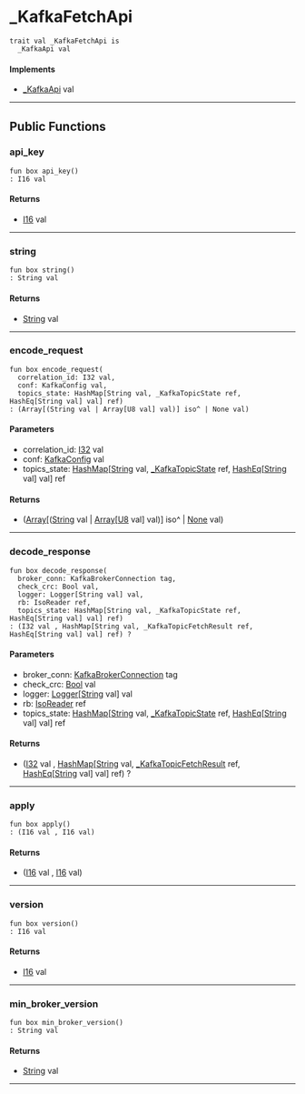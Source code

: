 # _KafkaFetchApi

```pony
trait val _KafkaFetchApi is
  _KafkaApi val
```

#### Implements

* [_KafkaApi](pony-kafka-_KafkaApi) val

---

## Public Functions

### api_key

```pony
fun box api_key()
: I16 val
```

#### Returns

* [I16](builtin-I16) val

---

### string

```pony
fun box string()
: String val
```

#### Returns

* [String](builtin-String) val

---

### encode_request

```pony
fun box encode_request(
  correlation_id: I32 val,
  conf: KafkaConfig val,
  topics_state: HashMap[String val, _KafkaTopicState ref, HashEq[String val] val] ref)
: (Array[(String val | Array[U8 val] val)] iso^ | None val)
```
#### Parameters

*   correlation_id: [I32](builtin-I32) val
*   conf: [KafkaConfig](pony-kafka-KafkaConfig) val
*   topics_state: [HashMap](collections-HashMap)\[[String](builtin-String) val, [_KafkaTopicState](pony-kafka-_KafkaTopicState) ref, [HashEq](collections-HashEq)\[[String](builtin-String) val\] val\] ref

#### Returns

* ([Array](builtin-Array)\[([String](builtin-String) val | [Array](builtin-Array)\[[U8](builtin-U8) val\] val)\] iso^ | [None](builtin-None) val)

---

### decode_response

```pony
fun box decode_response(
  broker_conn: KafkaBrokerConnection tag,
  check_crc: Bool val,
  logger: Logger[String val] val,
  rb: IsoReader ref,
  topics_state: HashMap[String val, _KafkaTopicState ref, HashEq[String val] val] ref)
: (I32 val , HashMap[String val, _KafkaTopicFetchResult ref, HashEq[String val] val] ref) ?
```
#### Parameters

*   broker_conn: [KafkaBrokerConnection](pony-kafka-KafkaBrokerConnection) tag
*   check_crc: [Bool](builtin-Bool) val
*   logger: [Logger](.-customlogger-Logger)\[[String](builtin-String) val\] val
*   rb: [IsoReader](.-custombuffered-IsoReader) ref
*   topics_state: [HashMap](collections-HashMap)\[[String](builtin-String) val, [_KafkaTopicState](pony-kafka-_KafkaTopicState) ref, [HashEq](collections-HashEq)\[[String](builtin-String) val\] val\] ref

#### Returns

* ([I32](builtin-I32) val , [HashMap](collections-HashMap)\[[String](builtin-String) val, [_KafkaTopicFetchResult](pony-kafka-_KafkaTopicFetchResult) ref, [HashEq](collections-HashEq)\[[String](builtin-String) val\] val\] ref) ?

---

### apply

```pony
fun box apply()
: (I16 val , I16 val)
```

#### Returns

* ([I16](builtin-I16) val , [I16](builtin-I16) val)

---

### version

```pony
fun box version()
: I16 val
```

#### Returns

* [I16](builtin-I16) val

---

### min_broker_version

```pony
fun box min_broker_version()
: String val
```

#### Returns

* [String](builtin-String) val

---

